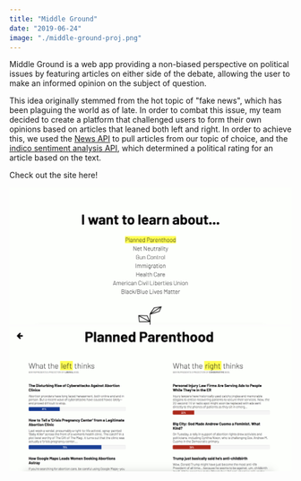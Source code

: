 ```yaml
---
title: "Middle Ground"
date: "2019-06-24"
image: "./middle-ground-proj.png"
---
```


Middle Ground is a web app providing a non-biased perspective on political issues by featuring articles on either side of the debate, allowing the user to make an informed opinion on the subject of question.

This idea originally stemmed from the hot topic of "fake news", which has been plaguing the world as of late. In order to combat this issue, my team decided to create a platform that challenged users to form their own opinions based on articles that leaned both left and right. In order to achieve this, we used the <a href="https://newsapi.org/">News API</a> to pull articles from our topic of choice, and the <a href="https://indico.io/blog/docs/indico-api/text-analysis/sentiment-analysis/">indico sentiment analysis API</a>, which determined a political rating for an article based on the text.

Check out the site here! 

<div class="illustration-images">
  <img src="middle-ground-proj.png" alt="lily collins">
  <img src="middle-ground-proj-2.png" alt="lily collins">
</div>